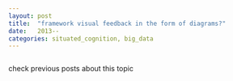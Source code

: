 ```yaml
---
layout: post
title:  "framework visual feedback in the form of diagrams?"
date:   2013--
categories: situated_cognition, big_data
---
```


![]()

check previous posts about this topic

